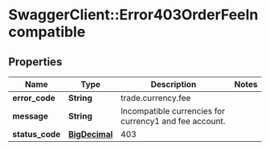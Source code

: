 # SwaggerClient::Error403OrderFeeIncompatible

## Properties
Name | Type | Description | Notes
------------ | ------------- | ------------- | -------------
**error_code** | **String** | trade.currency.fee | 
**message** | **String** | Incompatible currencies for currency1 and fee account. | 
**status_code** | [**BigDecimal**](BigDecimal.md) | 403 | 

